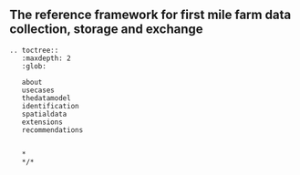 <style><!--

.wy-table-responsive table td {
  /* !important prevents the common CSS stylesheets from overriding
     this as on RTD they are loaded after this stylesheet */
  white-space: normal !important;
}

.wy-table-responsive {
  overflow: visible !important;
}


--></style>

## The reference framework for first mile farm data collection, storage and exchange

```eval_rst
.. toctree::
   :maxdepth: 2
   :glob:

   about
   usecases
   thedatamodel
   identification
   spatialdata
   extensions
   recommendations


   *
   */*
```



